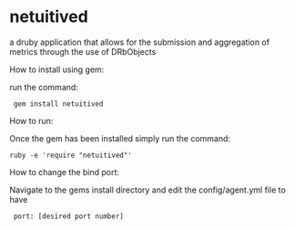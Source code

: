 # netuitived
a druby application that allows for the submission and aggregation of metrics through the use of DRbObjects

How to install using gem:

run the command:

     gem install netuitived

How to run:

Once the gem has been installed simply run the command:

    ruby -e 'require "netuitived"'

How to change the bind port:

Navigate to the gems install directory and edit the config/agent.yml file to have 
     
     port: [desired port number]
